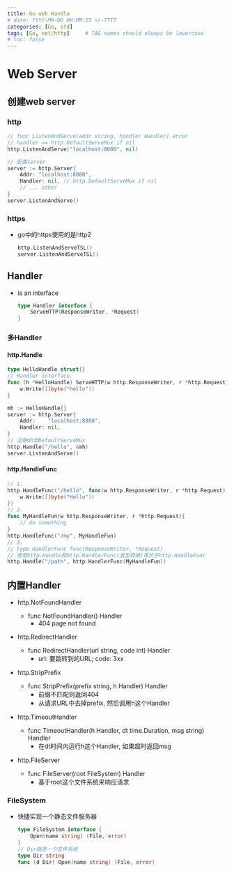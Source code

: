 ```yaml
---
title: Go web Handle
# date: YYYY-MM-DD HH:MM:SS +/-TTTT
categories: [Go, std]
tags: [Go, net/http]     # TAG names should always be lowercase
# toc: false
---
```



# Web Server
## 创建web server
### http
```go
// func ListenAndServe(addr string, handler Handler) error
// handler == http.DefaultServeMux if nil
http.ListenAndServe("localhost:8080", nil)
```
```go
// 配置server
server := http.Server{
    Addr: "localhost:8080",
    Handler: nil, // http.DefaultServeMux if nil
    // ... other
}
server.ListenAndServe()
```
### https
- go中的https使用的是http2
    ```Go
    http.ListenAndServeTSL()
    server.ListenAndServeTSL()
    ```

## Handler
- is an interface
    ```go
    type Handler interface {
        ServeHTTP(ResponseWriter, *Request)
    }
    ```

### 多Handler
#### http.Handle
```go
type HelloHandle struct{}
// Handler interface
func (h *HelloHandle) ServeHTTP(w http.ResponseWriter, r *http.Request){
	w.Write([]byte("hello"))
}

mh := HelloHandle{}
server := http.Server{
    Addr:    "localhost:8080",
    Handler: nil,
}
// 注册mh到DefaultServeMux
http.Handle("/hello", &mh)
server.ListenAndServe()
```

#### http.HandleFunc
```go
// 1.
http.HandleFunc("/hello", func(w http.ResponseWriter, r *http.Request) {
    w.Write([]byte("Hello"))
})
// 2.
func MyHandleFun(w http.ResponseWriter, r *http.Request){
    // do something
}
http.HandleFunc("/my", MyHandleFun)
// 3.
// type HandlerFunc func(ResponseWriter, *Request)
// 使用http.Handle和http.HandlerFunc(类型转换)等价于http.HandleFunc
http.Handle("/path", http.HandlerFunc(MyHandleFun))
```

## 内置Handler
- http.NotFoundHandler
  - func NotFoundHandler() Handler
    - 404 page not found
  
- http.RedirectHandler
  - func RedirectHandler(url string, code int) Handler
    - url: 要跳转到的URL; code: 3xx

- http.StripPrefix
  - func StripPrefix(prefix string, h Handler) Handler
    - 前缀不匹配则返回404
    - 从请求URL中去掉prefix, 然后调用h这个Handler

- http.TimeoutHandler
  - func TimeoutHandler(h Handler, dt time.Duration, msg string) Handler
    - 在dt时间内运行h这个Handler, 如果超时返回msg

- http.FileServer
  - func FileServer(root FileSystem) Handler
    - 基于root这个文件系统来响应请求

### FileSystem
- 快捷实现一个静态文件服务器
    ```go
    type FileSystem interface {
        Open(name string) (File, error)
    }
    // Dir就是一个文件系统
    type Dir string
    func (d Dir) Open(name string) (File, error)
    ```
